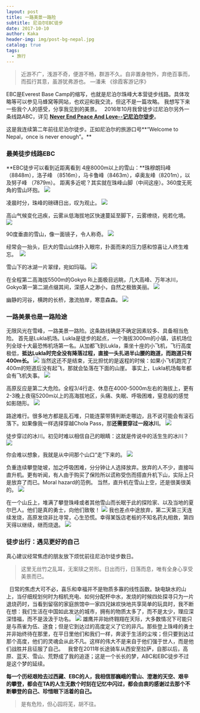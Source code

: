 ```yaml
---
layout: post
title: 一路美景一路险
subtitle: 尼泊尔EBC徒步
date: 2017-10-10
author: Kaka
header-img: img/post-bg-nepal.jpg
catalog: true
tags:
  - 旅行
---
```


> 近游不广，浅游不奇，便游不畅，群游不久。自非置身物外，弃绝百事而，而孤行其意，虽游犹弗游也。
 —潘耒 《徐霞客游记序》

EBC是Everest Base Camp的缩写，也就是尼泊尔珠峰大本营徒步线路。具体攻略等可以参见马蜂窝等网站，也欢迎和我交流，但这不是一篇攻略。
我想写下来一些我个人的感受，分享我见到的美景。
 
2016年10月我曾徒步过尼泊尔另外一条线路ABC，详见
[**Never End Peace And Love--记尼泊尔徒步**](http://mp.weixin.qq.com/s?__biz=MzIzOTAxOTcwMQ==&mid=2658109830&idx=1&sn=c5d82ad97e2b1ff243bbc29a2d3c8678&chksm=f2ab5a5cc5dcd34a7670105501e6ac5f7e78c29d59d5befbc3c00f47babec6b2205e436cca30&scene=21#wechat_redirect)。

这是我连续第二年前往尼泊尔徒步。正如尼泊尔的旅游口号**“Welcome to Nepal，once is never enough”。**

### 最美徒步线路EBC

**EBC徒步可以看到近距离看到 4座8000m以上的雪山：**珠穆朗玛峰（8848m），洛子峰 （8516m），马卡鲁峰（8463m），卓奥友峰（8201m），以及努子峰 （7879m）。
距离多近呢？其实就在珠峰山脚（中间这座）。360度无死角的雪山环抱。
![](http://upload-images.jianshu.io/upload_images/3119885-e2a776266bffd71f?imageMogr2/auto-orient/strip%7CimageView2/2/w/1240)

凌晨时分，珠峰的磅礴日出，叹为观止。
![](http://upload-images.jianshu.io/upload_images/3119885-2e62b8e0b3583f50?imageMogr2/auto-orient/strip%7CimageView2/2/w/1240)

高山气候变化迅疾，云雾从低海拔地区快速蔓延至脚下，云雾缭绕，宛若化境。
![](http://upload-images.jianshu.io/upload_images/3119885-3c04076ca1509b02?imageMogr2/auto-orient/strip%7CimageView2/2/w/1240)

90度垂直的雪山，像一面镜子，令人称奇。
![](http://upload-images.jianshu.io/upload_images/3119885-581603543a89d2c7?imageMogr2/auto-orient/strip%7CimageView2/2/w/1240)

经常会一抬头，巨大的雪山山体扑入眼帘，扑面而来的压力感和惊喜让人终生难忘。 
![](http://upload-images.jianshu.io/upload_images/3119885-82033eb0cbf1dbf4?imageMogr2/auto-orient/strip%7CimageView2/2/w/1240)

雪山下的冰湖一片翠绿，宛如玛瑙。
![](http://upload-images.jianshu.io/upload_images/3119885-7249e89bb2932eae?imageMogr2/auto-orient/strip%7CimageView2/2/w/1240)

在全程第二高海拔5500m的Gokyo Ri上面极目远眺，几大高峰、万年冰川，Gokyo第一第二湖点缀其间，深感人之渺小，自然之极致美丽。
![](http://upload-images.jianshu.io/upload_images/3119885-91d475040081f765?imageMogr2/auto-orient/strip%7CimageView2/2/w/1240)

幽静的河谷，横跨的长桥，激流拍岸，寒意森森。
![](http://upload-images.jianshu.io/upload_images/3119885-938618364ef34265?imageMogr2/auto-orient/strip%7CimageView2/2/w/1240)

### 一路美景也是一路险途

无限风光在雪峰，一路美景一路险。这条路线确是不确定因素较多、具备相当危险。
首先是Lukla机场。Lukla是徒步的起点，一个海拔3000m的小镇，该机场位列全球十大最恐怖机场第一名。从加都飞到Lukla，乘坐十座的小飞机，飞行高度极低，**抵达Lukla时完全没有降落过程，直接一头扎进半山腰的跑道，而跑道只有400m长。**
![](http://upload-images.jianshu.io/upload_images/3119885-92018043182628ac?imageMogr2/auto-orient/strip%7CimageView2/2/w/1240)
当然这还不是结束，无比担忧的是返程的时候：如果小飞机跑完了400m的短道后没有起飞，那就会坠落在下面的山崖。
事实上，Lukla机场每年都会有飞机失事。
![](http://upload-images.jianshu.io/upload_images/3119885-172dd5899b51a7e5?imageMogr2/auto-orient/strip%7CimageView2/2/w/1240)

高原反应是第二大危险。全程3/4行走、休息在4000-5000m左右的海拔上，更有2-3晚上夜宿5200m以上的高海拔地区，头痛、失眠、呼吸困难，窒息般的感觉如影随形。
![](http://upload-images.jianshu.io/upload_images/3119885-3ff02fda52bb276b?imageMogr2/auto-orient/strip%7CimageView2/2/w/1240)

路途难行。很多地方都是乱石堆，只能连蒙带猜判断走哪边，且不说可能会有滚石落下。如果像我一样选择穿越Chola Pass，那**还需要穿过一段冰川**。
![](http://upload-images.jianshu.io/upload_images/3119885-f4052df31fbe206d?imageMogr2/auto-orient/strip%7CimageView2/2/w/1240)

徒步穿过的冰川。初见时难以相信自己的眼睛：这就是传说中的活生生的冰川？
![](http://upload-images.jianshu.io/upload_images/3119885-f1dda092599cd67d?imageMogr2/auto-orient/strip%7CimageView2/2/w/1240)

你会难以想象，我就是从中间那个山口“走”下来的。
![](http://upload-images.jianshu.io/upload_images/3119885-e0a4eb4326a132ca?imageMogr2/auto-orient/strip%7CimageView2/2/w/1240)

负重连续攀登陡坡，加之呼吸困难，分分钟让人选择放弃。放弃的人不少，直接叫直升机。更有听闻，有人由于购买了保险所以谎称受伤而搭直升机下山，实际上只是放弃了而已。Moral hazard的范例。
当然，直升机在雪山上空，还是很美很美的。
![](http://upload-images.jianshu.io/upload_images/3119885-43ddf165254fb716?imageMogr2/auto-orient/strip%7CimageView2/2/w/1240)

在一个山丘上，堆满了攀登珠峰或者其他雪山而长眠于此的探险家、以及当地的夏尔巴人。他们是真的勇士，向他们致敬！
![](http://upload-images.jianshu.io/upload_images/3119885-4028ec730067c085?imageMogr2/auto-orient/strip%7CimageView2/2/w/1240)
我也差点中途放弃，第二天第三天连续发烧，高原发烧非比寻常，心生恐慌。幸得某饭店老板的不知名药丸相救，第四天得以继续，继而烧退。
![](http://upload-images.jianshu.io/upload_images/3119885-65d44174976ffd13?imageMogr2/auto-orient/strip%7CimageView2/2/w/1240)

### 徒步出行：遇见更好的自己

真心建议经常焦虑的朋友放下烦忧前往尼泊尔徒步数日。

> 这里无丝竹之乱耳，无案牍之劳形。日出而行，日落而息，唯有全身心享受美景而已。


 
日常的焦虑大可不必，喜乐和幸福并不是物质多寡的线性函数。缺电缺水的山上，当仔细规划何时为相机充电、如何分配杯中水，发烧的时候四处探寻只为一片退烧药时，当看到留宿的家庭旅馆中一家四兄妹欢快地共享简单的玩具时，我不断在想：我们生活在中国如此发达的城市，拥有的物质太多了，而不是太少，理应深深惜福，而不是汲汲于功名。
![](http://upload-images.jianshu.io/upload_images/3119885-670840148cb897a7?imageMogr2/auto-orient/strip%7CimageView2/2/w/1240)
雄鹰并非始终翱翔在天际，大多数情况下可能只是与燕雀为伍、逐食；但是它到达过的高度定义了它的非凡。那些登上珠峰的勇士并非始终待在那里，在平日里他们和我们一样，奔波于生活的尘埃；但只要到达过那个高度，他们的灵魂会从此不凡。这样的伟大不是来自于他们强于世人，而是他们战胜并且征服了自己。
 
我曾在2011年长途骑车从西安至拉萨，自那以后，高原、蓝天、雪山、荒野成了我的追逐；这是一个长长的梦，ABC和EBC徒步不过是这个梦的延续。

**每一个历经艰险去过西藏、EBC的人，我相信那巍峨的雪山、澄澈的天空、艰辛的攀登，都会在TA的人生无数个时刻在记忆中闪过，都会由衷的感谢过去那个不断攀登的自己、珍惜眼下活着的自己。**
 
> 是有危险，但心园将芜，胡不往。
